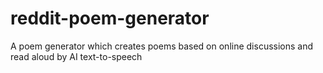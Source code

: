 # reddit-poem-generator
A poem generator which creates poems based on online discussions and read aloud by AI text-to-speech
